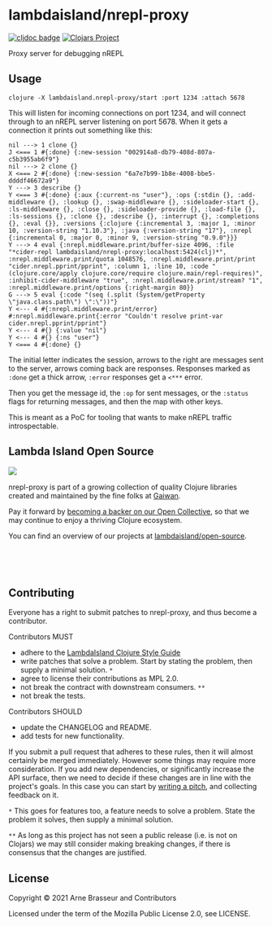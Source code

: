# lambdaisland/nrepl-proxy

<!-- badges -->
[![cljdoc badge](https://cljdoc.org/badge/com.lambdaisland/nrepl-proxy)](https://cljdoc.org/d/com.lambdaisland/nrepl-proxy) [![Clojars Project](https://img.shields.io/clojars/v/com.lambdaisland/nrepl-proxy.svg)](https://clojars.org/com.lambdaisland/nrepl-proxy)
<!-- /badges -->

Proxy server for debugging nREPL

## Usage

```
clojure -X lambdaisland.nrepl-proxy/start :port 1234 :attach 5678
```

This will listen for incoming connections on port 1234, and will connect through
to an nREPL server listening on port 5678. When it gets a connection it prints
out something like this:

```
nil ---> 1 clone {}
J <=== 1 #{:done} {:new-session "002914a8-db79-408d-807a-c5b3955ab6f9"}
nil ---> 2 clone {}
X <=== 2 #{:done} {:new-session "6a7e7b99-1b8e-4008-bbe5-ddddf46672a9"}
Y ---> 3 describe {}
Y <=== 3 #{:done} {:aux {:current-ns "user"}, :ops {:stdin {}, :add-middleware {}, :lookup {}, :swap-middleware {}, :sideloader-start {}, :ls-middleware {}, :close {}, :sideloader-provide {}, :load-file {}, :ls-sessions {}, :clone {}, :describe {}, :interrupt {}, :completions {}, :eval {}}, :versions {:clojure {:incremental 3, :major 1, :minor 10, :version-string "1.10.3"}, :java {:version-string "17"}, :nrepl {:incremental 0, :major 0, :minor 9, :version-string "0.9.0"}}}
Y ---> 4 eval {:nrepl.middleware.print/buffer-size 4096, :file "*cider-repl lambdaisland/nrepl-proxy:localhost:5424(clj)*", :nrepl.middleware.print/quota 1048576, :nrepl.middleware.print/print "cider.nrepl.pprint/pprint", :column 1, :line 10, :code "(clojure.core/apply clojure.core/require clojure.main/repl-requires)", :inhibit-cider-middleware "true", :nrepl.middleware.print/stream? "1", :nrepl.middleware.print/options {:right-margin 80}}
G ---> 5 eval {:code "(seq (.split (System/getProperty \"java.class.path\") \":\"))"}
Y <--- 4 #{:nrepl.middleware.print/error} #:nrepl.middleware.print{:error "Couldn't resolve print-var cider.nrepl.pprint/pprint"}
Y <--- 4 #{} {:value "nil"}
Y <--- 4 #{} {:ns "user"}
Y <=== 4 #{:done} {}
```

The initial letter indicates the session, arrows to the right are messages sent
to the server, arrows coming back are responses. Responses marked as `:done` get
a thick arrow, `:error` responses get a `<***` error.

Then you get the message id, the `:op` for sent messages, or the `:status` flags
for returning messages, and then the map with other keys.

This is meant as a PoC for tooling that wants to make nREPL traffic
introspectable.

<!-- opencollective -->
## Lambda Island Open Source

<img align="left" src="https://github.com/lambdaisland/open-source/raw/master/artwork/lighthouse_readme.png">

&nbsp;

nrepl-proxy is part of a growing collection of quality Clojure libraries created and maintained
by the fine folks at [Gaiwan](https://gaiwan.co).

Pay it forward by [becoming a backer on our Open Collective](http://opencollective.com/lambda-island),
so that we may continue to enjoy a thriving Clojure ecosystem.

You can find an overview of our projects at [lambdaisland/open-source](https://github.com/lambdaisland/open-source).

&nbsp;

&nbsp;
<!-- /opencollective -->

<!-- contributing -->
## Contributing

Everyone has a right to submit patches to nrepl-proxy, and thus become a contributor.

Contributors MUST

- adhere to the [LambdaIsland Clojure Style Guide](https://nextjournal.com/lambdaisland/clojure-style-guide)
- write patches that solve a problem. Start by stating the problem, then supply a minimal solution. `*`
- agree to license their contributions as MPL 2.0.
- not break the contract with downstream consumers. `**`
- not break the tests.

Contributors SHOULD

- update the CHANGELOG and README.
- add tests for new functionality.

If you submit a pull request that adheres to these rules, then it will almost
certainly be merged immediately. However some things may require more
consideration. If you add new dependencies, or significantly increase the API
surface, then we need to decide if these changes are in line with the project's
goals. In this case you can start by [writing a pitch](https://nextjournal.com/lambdaisland/pitch-template),
and collecting feedback on it.

`*` This goes for features too, a feature needs to solve a problem. State the problem it solves, then supply a minimal solution.

`**` As long as this project has not seen a public release (i.e. is not on Clojars)
we may still consider making breaking changes, if there is consensus that the
changes are justified.
<!-- /contributing -->

<!-- license -->
## License

Copyright &copy; 2021 Arne Brasseur and Contributors

Licensed under the term of the Mozilla Public License 2.0, see LICENSE.
<!-- /license -->
